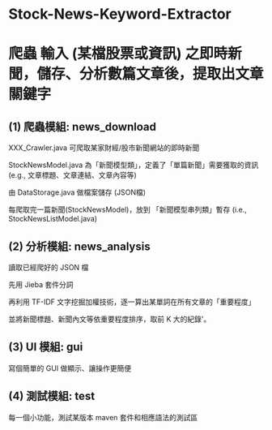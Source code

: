 # Stock-News-Keyword-Extractor

爬蟲 輸入 (某檔股票或資訊) 之即時新聞，儲存、分析數篇文章後，提取出文章關鍵字
===

(1) 爬蟲模組: news_download
---
XXX_Crawler.java 可爬取某家財經/股市新聞網站的即時新聞

StockNewsModel.java 為「新聞模型類」，定義了「單篇新聞」需要獲取的資訊 (e.g., 文章標題、文章連結、文章內容等)

由 DataStorage.java 做檔案儲存 (JSON檔)

每爬取完一篇新聞(StockNewsModel)，放到 「新聞模型串列類」暫存 (i.e., StockNewsListModel.java)

(2) 分析模組: news_analysis
---
讀取已經爬好的 JSON 檔

先用 Jieba 套件分詞

再利用 TF-IDF 文字挖掘加權技術，逐一算出某單詞在所有文章的「重要程度」

並將新聞標題、新聞內文等依重要程度排序，取前 K 大的紀錄'。

(3) UI 模組: gui
---
寫個簡單的 GUI 做顯示、讓操作更簡便

(4) 測試模組: test
---
每一個小功能，測試某版本 maven 套件和相應語法的測試區
